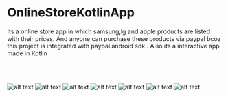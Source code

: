 # OnlineStoreKotlinApp
Its a online store app in which samsung,lg and apple products are listed with their prices.
And anyone can purchase these products via paypal bcoz this project is integrated with paypal android sdk .
Also its  a interactive app made in Kotlin 

<br><br>

![alt text](https://github.com/yssharmasharma/OnlineStoreKotlinApp/blob/master/store1.png?raw=true)
![alt text](https://github.com/yssharmasharma/OnlineStoreKotlinApp/blob/master/store2.png?raw=true)
![alt text](https://github.com/yssharmasharma/OnlineStoreKotlinApp/blob/master/store3.png?raw=true)
![alt text](https://github.com/yssharmasharma/OnlineStoreKotlinApp/blob/master/store4.png?raw=true)
![alt text](https://github.com/yssharmasharma/OnlineStoreKotlinApp/blob/master/store5.png?raw=true)
![alt text](https://github.com/yssharmasharma/OnlineStoreKotlinApp/blob/master/store6.png?raw=true)
![alt text](https://github.com/yssharmasharma/OnlineStoreKotlinApp/blob/master/store7.png?raw=true)

